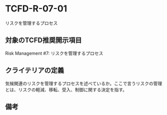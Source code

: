 # TCFD-R-07-01

リスクを管理するプロセス

## 対象のTCFD推奨開示項目

Risk Management #7: リスクを管理するプロセス

## クライテリアの定義

気候関連のリスクを管理するプロセスを述べているか。ここで言うリスクの管理とは、リスクの軽減、移転、受入、制御に関する決定を指す。

## 備考

